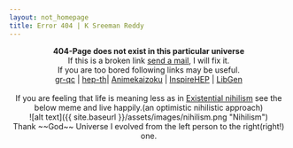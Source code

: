 ```yaml
---
layout: not_homepage
title: Error 404 | K Sreeman Reddy
---
```

<div class="container about_section">
  <div class="row">
    <div class="about_paragraph">
    <p align="center" markdown="1">
      <b>404-Page does not exist in this particular universe</b><br>
      If this is a broken link <a href="mailto:sreemanmohanreddy@gmail.com">send a mail</a>, I will fix it.<br>
      If you are too bored following links may be useful.<br>
      <a href="https://arxiv.org/list/gr-qc/new" target="_blank">gr-qc</a> |
      <a href="https://arxiv.org/list/hep-th/new" target="_blank">hep-th</a>|
      <a href="https://animekaizoku.com/" target="_blank">Animekaizoku</a> |
      <a href="https://inspirehep.net/literature?sort=mostcited&size=25&page=1&q=" target="_blank">InspireHEP</a> |
      <a href="http://libgen.is/" target="_blank">LibGen</a>
      <br><br>
      If you are feeling that life is meaning less as in <a href="https://en.wikipedia.org/wiki/Existential_nihilism" target="_blank">Existential nihilism</a> see the below meme and live happily.(an optimistic nihilistic approach)<br>
      ![alt text]({{ site.baseurl }}/assets/images/nihilism.png "Nihilism")<br>
      Thank ~~God~~ Universe I evolved from the left person to the right(right!) one.
    </p>
</div>
  </div>
</div>

